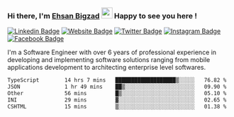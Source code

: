 ### Hi there, I'm <a href="https://ehsanbigzad.com" target="_blank">Ehsan Bigzad</a> <img src="https://media.giphy.com/media/hvRJCLFzcasrR4ia7z/giphy.gif" width="25px" height="25px"> Happy to see you here !

[![Linkedin Badge](https://img.shields.io/badge/-LinkedIn-0e76a8?style=flat-square&logo=Linkedin&logoColor=white)](https://linkedin.com/in/EhsanBigzad)
[![Website Badge](https://img.shields.io/badge/Website-3b5998?style=flat-square&logo=google-chrome&logoColor=white)](https://ehsanbigzad.com)
[![Twitter Badge](https://img.shields.io/badge/-Twitter-00acee?style=flat-square&logo=Twitter&logoColor=white)](https://twitter.com/EhsanBigzad)
[![Instagram Badge](https://img.shields.io/badge/-Instagram-e4405f?style=flat-square&logo=Instagram&logoColor=white)](https://instagram.com/ehsanbigzad/)
[![Facebook Badge](https://img.shields.io/badge/-Facebook-0088cc?style=flat-square&logo=Facebook&logoColor=white)](https://facebook.com/EhsanBigzad7)

I'm a Software Engineer with over 6 years of professional experience
in developing and implementing software solutions ranging from mobile applications development to architecting enterprise level softwares.

<!--START_SECTION:waka-->

```txt
TypeScript        14 hrs 7 mins   ███████████████████▒░░░░░   76.82 %
JSON              1 hr 49 mins    ██▒░░░░░░░░░░░░░░░░░░░░░░   09.90 %
Other             56 mins         █▒░░░░░░░░░░░░░░░░░░░░░░░   05.10 %
INI               29 mins         ▓░░░░░░░░░░░░░░░░░░░░░░░░   02.65 %
CSHTML            15 mins         ▒░░░░░░░░░░░░░░░░░░░░░░░░   01.38 %
```

<!--END_SECTION:waka-->
